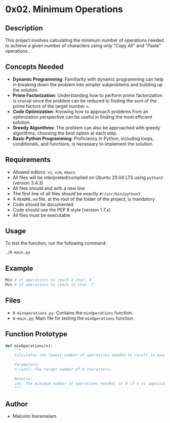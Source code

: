 # 0x02. Minimum Operations

## Description

This project involves calculating the minimum number of operations needed to achieve a given number of characters using only "Copy All" and "Paste" operations.

## Concepts Needed

- **Dynamic Programming**: Familiarity with dynamic programming can help in breaking down the problem into simpler subproblems and building up the solution.
- **Prime Factorization**: Understanding how to perform prime factorization is crucial since the problem can be reduced to finding the sum of the prime factors of the target number `n`.
- **Code Optimization**: Knowing how to approach problems from an optimization perspective can be useful in finding the most efficient solution.
- **Greedy Algorithms**: The problem can also be approached with greedy algorithms, choosing the best option at each step.
- **Basic Python Programming**: Proficiency in Python, including loops, conditionals, and functions, is necessary to implement the solution.

## Requirements

- Allowed editors: `vi`, `vim`, `emacs`
- All files will be interpreted/compiled on Ubuntu 20.04 LTS using `python3` (version 3.4.3)
- All files should end with a new line
- The first line of all files should be exactly `#!/usr/bin/python3`
- A `README.md` file, at the root of the folder of the project, is mandatory
- Code should be documented
- Code should use the PEP 8 style (version 1.7.x)
- All files must be executable

## Usage

To test the function, run the following command:

```bash
./0-main.py
```

## Example

```bash
Min # of operations to reach 4 char: 4
Min # of operations to reach 12 char: 7
```

## Files

- `0-minoperations.py`: Contains the `minOperations` function.
- `0-main.py`: Main file for testing the `minOperations` function.

## Function Prototype

```python
def minOperations(n):
    """
    Calculates the fewest number of operations needed to result in exactly n H characters in the file.
    
    Parameters:
    n (int): The target number of H characters.
    
    Returns:
    int: The minimum number of operations needed, or 0 if n is impossible to achieve.
    """
```

## Author

- Malcolm Iheremelam
```

